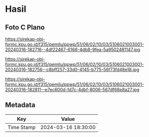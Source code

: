 # Hasil

## Foto C Plano

https://sirekap-obj-formc.kpu.go.id/f315/pemilu/ppwp/51/06/02/10/03/5106021003001-20240316-182716--4df22467-6166-4db8-9fea-5a9502481147.jpg

https://sirekap-obj-formc.kpu.go.id/f315/pemilu/ppwp/51/06/02/10/03/5106021003001-20240316-182756--c8bff257-33d0-4145-b775-56f73fd48e18.jpg

https://sirekap-obj-formc.kpu.go.id/f315/pemilu/ppwp/51/06/02/10/03/5106021003001-20240316-182811--e7ec600d-fd7c-4dbf-8006-567df68e8a27.jpg


## Metadata

| Key        | Value               |
| ---------- | ------------------- |
| Time Stamp | 2024-03-16 18:30:00 |




